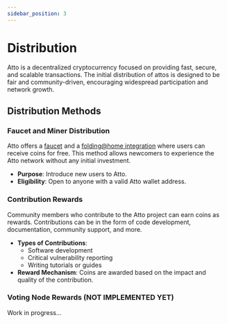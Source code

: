 ```yaml
---
sidebar_position: 3
---
```


# Distribution

Atto is a decentralized cryptocurrency focused on providing fast, secure, and scalable transactions. The initial
distribution of attos is designed to be fair and community-driven, encouraging widespread participation and
network growth.

## Distribution Methods

### Faucet and Miner Distribution

Atto offers a [faucet](/faucet) and a [folding@home integration](/docs/mining) where
users can receive coins for free. This method allows newcomers to experience the Atto network without any initial
investment.

- **Purpose**: Introduce new users to Atto.
- **Eligibility**: Open to anyone with a valid Atto wallet address.

### Contribution Rewards

Community members who contribute to the Atto project can earn coins as rewards. Contributions can be in the form of
code development, documentation, community support, and more.

- **Types of Contributions**:
  - Software development
  - Critical vulnerability reporting
  - Writing tutorials or guides
- **Reward Mechanism**: Coins are awarded based on the impact and quality of the contribution.

### Voting Node Rewards (NOT IMPLEMENTED YET)

Work in progress...
